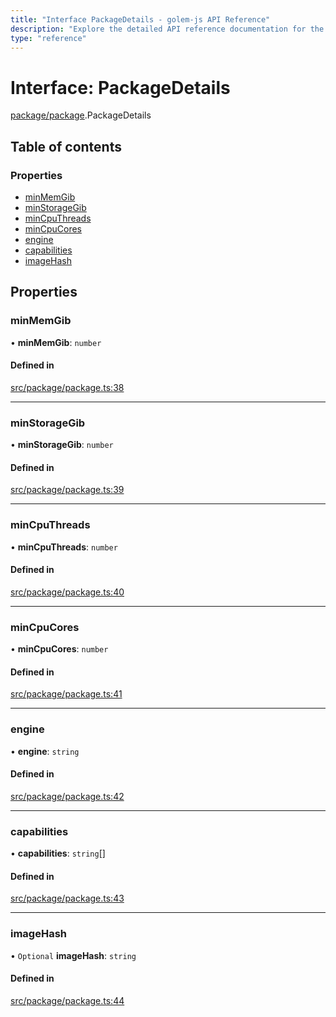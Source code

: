 ```yaml
---
title: "Interface PackageDetails - golem-js API Reference"
description: "Explore the detailed API reference documentation for the Interface PackageDetails within the golem-js SDK for the Golem Network."
type: "reference"
---
```

# Interface: PackageDetails

[package/package](../modules/package_package).PackageDetails

## Table of contents

### Properties

- [minMemGib](package_package.PackageDetails#minmemgib)
- [minStorageGib](package_package.PackageDetails#minstoragegib)
- [minCpuThreads](package_package.PackageDetails#mincputhreads)
- [minCpuCores](package_package.PackageDetails#mincpucores)
- [engine](package_package.PackageDetails#engine)
- [capabilities](package_package.PackageDetails#capabilities)
- [imageHash](package_package.PackageDetails#imagehash)

## Properties

### minMemGib

• **minMemGib**: `number`

#### Defined in

[src/package/package.ts:38](https://github.com/golemfactory/golem-js/blob/fd57fdd/src/package/package.ts#L38)

___

### minStorageGib

• **minStorageGib**: `number`

#### Defined in

[src/package/package.ts:39](https://github.com/golemfactory/golem-js/blob/fd57fdd/src/package/package.ts#L39)

___

### minCpuThreads

• **minCpuThreads**: `number`

#### Defined in

[src/package/package.ts:40](https://github.com/golemfactory/golem-js/blob/fd57fdd/src/package/package.ts#L40)

___

### minCpuCores

• **minCpuCores**: `number`

#### Defined in

[src/package/package.ts:41](https://github.com/golemfactory/golem-js/blob/fd57fdd/src/package/package.ts#L41)

___

### engine

• **engine**: `string`

#### Defined in

[src/package/package.ts:42](https://github.com/golemfactory/golem-js/blob/fd57fdd/src/package/package.ts#L42)

___

### capabilities

• **capabilities**: `string`[]

#### Defined in

[src/package/package.ts:43](https://github.com/golemfactory/golem-js/blob/fd57fdd/src/package/package.ts#L43)

___

### imageHash

• `Optional` **imageHash**: `string`

#### Defined in

[src/package/package.ts:44](https://github.com/golemfactory/golem-js/blob/fd57fdd/src/package/package.ts#L44)
